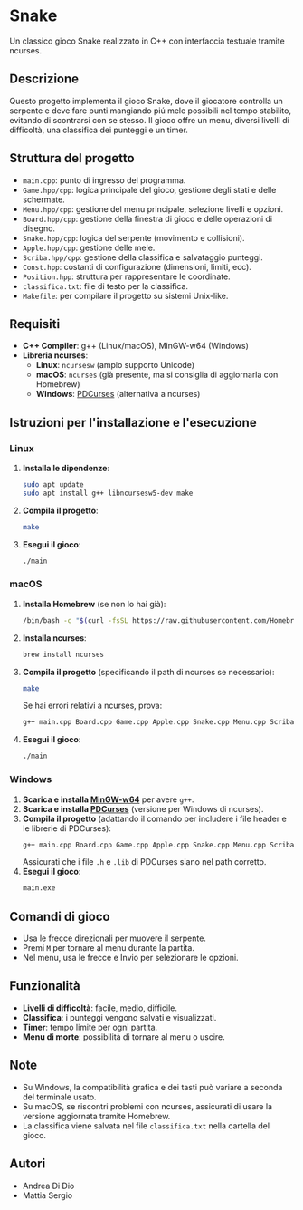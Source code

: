 # Snake

Un classico gioco Snake realizzato in C++ con interfaccia testuale tramite ncurses.

## Descrizione

Questo progetto implementa il gioco Snake, dove il giocatore controlla un serpente e deve fare punti mangiando piú mele possibili nel tempo stabilito, evitando di scontrarsi con se stesso. Il gioco offre un menu, diversi livelli di difficoltà, una classifica dei punteggi e un timer.

## Struttura del progetto

- `main.cpp`: punto di ingresso del programma.
- `Game.hpp/cpp`: logica principale del gioco, gestione degli stati e delle schermate.
- `Menu.hpp/cpp`: gestione del menu principale, selezione livelli e opzioni.
- `Board.hpp/cpp`: gestione della finestra di gioco e delle operazioni di disegno.
- `Snake.hpp/cpp`: logica del serpente (movimento e collisioni).
- `Apple.hpp/cpp`: gestione delle mele.
- `Scriba.hpp/cpp`: gestione della classifica e salvataggio punteggi.
- `Const.hpp`: costanti di configurazione (dimensioni, limiti, ecc).
- `Position.hpp`: struttura per rappresentare le coordinate.
- `classifica.txt`: file di testo per la classifica.
- `Makefile`: per compilare il progetto su sistemi Unix-like.

## Requisiti

- **C++ Compiler**: g++ (Linux/macOS), MinGW-w64 (Windows)
- **Libreria ncurses**:
  - **Linux**: `ncursesw` (ampio supporto Unicode)
  - **macOS**: `ncurses` (già presente, ma si consiglia di aggiornarla con Homebrew)
  - **Windows**: [PDCurses](https://pdcurses.org/) (alternativa a ncurses)

## Istruzioni per l'installazione e l'esecuzione

### Linux

1. **Installa le dipendenze**:
   ```sh
   sudo apt update
   sudo apt install g++ libncursesw5-dev make
   ```
2. **Compila il progetto**:
   ```sh
   make
   ```
3. **Esegui il gioco**:
   ```sh
   ./main
   ```

### macOS

1. **Installa Homebrew** (se non lo hai già):
   ```sh
   /bin/bash -c "$(curl -fsSL https://raw.githubusercontent.com/Homebrew/install/HEAD/install.sh)"
   ```
2. **Installa ncurses**:
   ```sh
   brew install ncurses
   ```
3. **Compila il progetto** (specificando il path di ncurses se necessario):
   ```sh
   make
   ```
   Se hai errori relativi a ncurses, prova:
   ```sh
   g++ main.cpp Board.cpp Game.cpp Apple.cpp Snake.cpp Menu.cpp Scriba.cpp -lncurses -I/usr/local/opt/ncurses/include -L/usr/local/opt/ncurses/lib -o main
   ```
4. **Esegui il gioco**:
   ```sh
   ./main
   ```

### Windows

1. **Scarica e installa [MinGW-w64](https://www.mingw-w64.org/)** per avere `g++`.
2. **Scarica e installa [PDCurses](https://pdcurses.org/)** (versione per Windows di ncurses).
3. **Compila il progetto** (adattando il comando per includere i file header e le librerie di PDCurses):
   ```sh
   g++ main.cpp Board.cpp Game.cpp Apple.cpp Snake.cpp Menu.cpp Scriba.cpp -lpdcurses -o main.exe
   ```
   Assicurati che i file `.h` e `.lib` di PDCurses siano nel path corretto.
4. **Esegui il gioco**:
   ```sh
   main.exe
   ```

## Comandi di gioco

- Usa le frecce direzionali per muovere il serpente.
- Premi `M` per tornare al menu durante la partita.
- Nel menu, usa le frecce e Invio per selezionare le opzioni.

## Funzionalità

- **Livelli di difficoltà**: facile, medio, difficile.
- **Classifica**: i punteggi vengono salvati e visualizzati.
- **Timer**: tempo limite per ogni partita.
- **Menu di morte**: possibilità di tornare al menu o uscire.

## Note

- Su Windows, la compatibilità grafica e dei tasti può variare a seconda del terminale usato.
- Su macOS, se riscontri problemi con ncurses, assicurati di usare la versione aggiornata tramite Homebrew.
- La classifica viene salvata nel file `classifica.txt` nella cartella del gioco.

## Autori

- Andrea Di Dio
- Mattia Sergio
